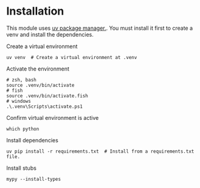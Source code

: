 # Installation

This module uses [uv package manager.](https://github.com/astral-sh/uv). You must install it first to create a venv and install the dependencies.

Create a virtual environment

```shell
uv venv  # Create a virtual environment at .venv
```

Activate the environment

```shell
# zsh, bash
source .venv/bin/activate
# fish
source .venv/bin/activate.fish
# windows
.\.venv\Scripts\activate.ps1
```

Confirm virtual environment is active

```shell
which python
```

Install dependencies

```shell
uv pip install -r requirements.txt  # Install from a requirements.txt file.
```

Install stubs

```shell
mypy --install-types
```
